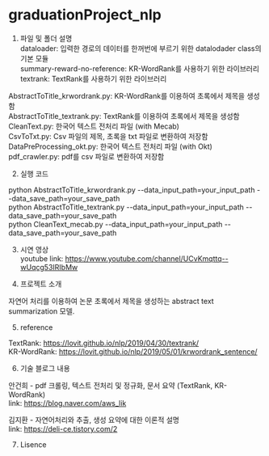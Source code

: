 # graduationProject_nlp

1. 파일 및 폴더 설명<br>
dataloader: 입력한 경로의 데이터를 한꺼번에 부르기 위한 datalodader class의 기본 모듈 <br>
summary-reward-no-reference: KR-WordRank를 사용하기 위한 라이브러리<br>
textrank: TextRank를 사용하기 위한 라이브러리<br>

AbstractToTitle_krwordrank.py: KR-WordRank를 이용하여 초록에서 제목을 생성함<br>
AbstractToTitle_textrank.py: TextRank를 이용하여 초록에서 제목을 생성함<br>
CleanText.py: 한국어 텍스트 전처리 파일 (with Mecab)<br>
CsvToTxt.py: Csv 파일의 제목, 초록을 txt 파일로 변환하여 저장함<br>
DataPreProcessing_okt.py: 한국어 텍스트 전처리 파일 (with Okt)<br>
pdf_crawler.py: pdf를 csv 파일로 변환하여 저장함<br>


2. 실행 코드<br>

python AbstractToTitle_krwordrank.py --data_input_path=your_input_path --data_save_path=your_save_path<br>
python AbstractToTitle_textrank.py --data_input_path=your_input_path --data_save_path=your_save_path<br>
python CleanText_mecab.py --data_input_path=your_input_path --data_save_path=your_save_path<br>

3. 시연 영상<br>
youtube link: https://www.youtube.com/channel/UCvKmqttq--wUqcg53IRIbMw

4. 프로젝트 소개 <br>

자연어 처리를 이용하여 논문 초록에서 제목을 생성하는 abstract text summarization 모델.

5. reference <br>

TextRank: https://lovit.github.io/nlp/2019/04/30/textrank/ <br>
KR-WordRank: https://lovit.github.io/nlp/2019/05/01/krwordrank_sentence/

6. 기술 블로그 내용 <br>

안건희 - pdf 크롤링, 텍스트 전처리 및 정규화, 문서 요약 (TextRank, KR-WordRank) <br>
link: https://blog.naver.com/aws_lik <br>

김지환 - 자연어처리와 추출, 생성 요약에 대한 이론적 설명 <br>
link: https://deli-ce.tistory.com/2 <br>

7. Lisence <br>
